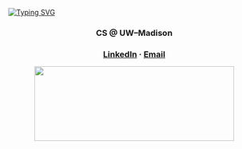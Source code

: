 <!---
DavidTheWolfLover/DavidTheWolfLover is a ✨ special ✨ repository because its `README.md` (this file) appears on your GitHub profile.
You can click the Preview link to take a look at your changes.
--->

<a align = center href="https://git.io/typing-svg"><img src="https://readme-typing-svg.demolab.com?font=Quicksand&weight=700&size=44&pause=1000&color=00F7BC&vCenter=true&width=435&lines=Hello%2C+I'm+Khoa+Cao!+%F0%9F%91%8B" alt="Typing SVG" /></a>

<h3 align="center"> CS @ UW–Madison</h3>

<h3 align="center" style="margin-bottom: 12px;">
  <a href="https://www.linkedin.com/in/khoacao2k4/" target="_blank">LinkedIn</a> · <a href="mailto:cqnhatkhoa@gmail.com">Email</a>
</h3>

<p align="center">
  <img height="150" width="400" src="https://github-readme-stats.vercel.app/api?username=DavidTheWolfLover" />
</p>
